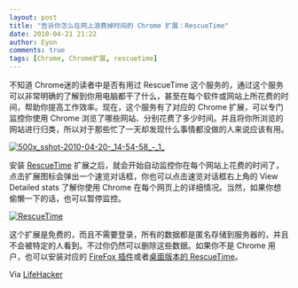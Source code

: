 ```yaml
---
layout: post
title: "告诉你怎么在网上浪费掉时间的 Chrome 扩展：RescueTime"
date: 2010-04-21 21:22
author: Eyon
comments: true
tags: [Chrome, Chrome扩展, rescuetime]
---
```

不知道 Chrome迷的读者中是否有用过 RescueTime 这个服务的，通过这个服务可以非常明确的了解到你用电脑都干了什么，甚至在每个软件或网站上所花费的时间，帮助你提高工作效率。现在，这个服务有了对应的 Chrome 扩展，可以专门监控你使用 Chrome 浏览了哪些网站、分别花费了多少时间。并且将你所浏览的网站进行归类，所以对于那些忙了一天却发现什么事情都没做的人来说应该有用。

<a href="http://img.chromi.org/2010/04/500x_sshot-2010-04-20-_14-54-58_-_1_.jpg">![](http://img.chromi.org/2010/04/500x_sshot-2010-04-20-_14-54-58_-_1_.jpg "500x_sshot-2010-04-20-_14-54-58_-_1_")</a>

安装 [RescueTime](https://chrome.google.com/extensions/detail/cnggaadmcamdjiimdhelidfgolafbiej) 扩展之后，就会开始自动监控你在每个网站上花费的时间了，点击扩展图标会弹出一个速览对话框，你也可以点击速览对话框右上角的 View Detailed stats 了解你使用 Chrome 在每个网页上的详细情况。当然，如果你想偷懒一下的话，也可以暂停监控。

<a href="http://img.chromi.org/2010/04/RescueTime.jpg">![](http://img.chromi.org/2010/04/RescueTime-550x273.jpg "RescueTime")</a>

这个扩展是免费的，而且不需要登录，所有的数据都是匿名存储到服务器的，并且不会被特定的人看到。不过你仍然可以删除这些数据。如果你不是 Chrome 用户，也可以安装对应的 [FireFox 插件](https://addons.mozilla.org/en-US/firefox/addon/123901)或者[桌面版本的 RescueTime](https://www.rescuetime.com/)。

Via [LifeHacker](http://lifehacker.com/5520783/rescuetime-chrome-productivity-meter-tracks-how-you-spend-time-online)

